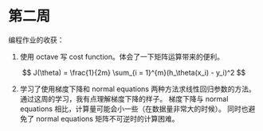 # 第二周
编程作业的收获：
1. 使用 octave 写 cost function。体会了一下矩阵运算带来的便利。

$$
J(\theta) = \frac{1}{2m} \sum_{i = 1}^{m}(h_\theta(x_i) - y_i)^2
$$

2. 学习了使用梯度下降和 normal equations 两种方法求线性回归参数的方法。
通过这周的学习，我有点理解梯度下降的样子。
梯度下降与 normal equations 相比，计算量可能会小一些（在数据量非常大的时候）。
同时也避免了 normal equations 矩阵不可逆时的计算困难。
